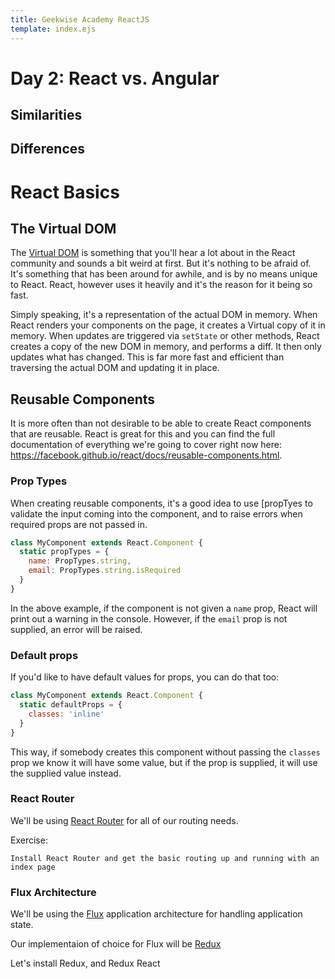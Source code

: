 ```yaml
---
title: Geekwise Academy ReactJS
template: index.ejs
---
```


# Day 2: React vs. Angular

## Similarities

## Differences

# React Basics

## The Virtual DOM

The [Virtual DOM](https://facebook.github.io/react/docs/glossary.html) is
something that you'll hear a lot about in the React community and sounds a bit
weird at first. But it's nothing to be afraid of. It's something that has been
around for awhile, and is by no means unique to React. React, however uses it
heavily and it's the reason for it being so fast.

Simply speaking, it's a representation of the actual DOM in memory. When
React renders your components on the page, it creates a Virtual copy of it in
memory. When updates are triggered via `setState` or other methods, React creates
a copy of the new DOM in memory, and performs a diff. It then only updates what
has changed. This is far more fast and efficient than traversing the actual DOM
and updating it in place.

## Reusable Components

It is more often than not desirable to be able to create React components that
are reusable. React is great for this and you can find the full documentation
of everything we're going to cover right now here: https://facebook.github.io/react/docs/reusable-components.html.

### Prop Types

When creating reusable components, it's a good idea to use [propTyes to validate
the input coming into the component, and to raise errors when required props
are not passed in.

```js
class MyComponent extends React.Component {
  static propTypes = {
    name: PropTypes.string,
    email: PropTypes.string.isRequired
  }
}
```

In the above example, if the component is not given a `name` prop, React will
print out a warning in the console. However, if the `email` prop is not supplied,
an error will be raised.

### Default props

If you'd like to have default values for props, you can do that too:

```js
class MyComponent extends React.Component {
  static defaultProps = {
    classes: 'inline'
  }
}
```

This way, if somebody creates this component without passing the `classes` prop
we know it will have some value, but if the prop is supplied, it will use the
supplied value instead.

### React Router

We'll be using [React Router](https://github.com/rackt/react-router) for all of
our routing needs.

Exercise:

`Install React Router and get the basic routing up and running with an index page`

### Flux Architecture

We'll be using the [Flux](https://facebook.github.io/flux/docs/overview.html)
application architecture for handling application state.

Our implementaion of choice for Flux will be [Redux](https://github.com/rackt/redux)

Let's install Redux, and Redux React

